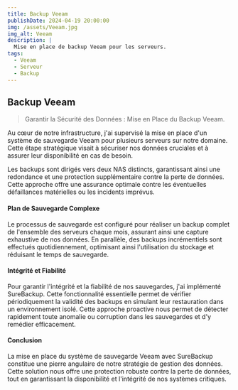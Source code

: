 ```yaml
---
title: Backup Veeam
publishDate: 2024-04-19 20:00:00
img: /assets/Veeam.jpg
img_alt: Veeam
description: |
  Mise en place de backup Veeam pour les serveurs.
tags:
  - Veeam
  - Serveur
  - Backup
---
```


## Backup Veeam

> Garantir la Sécurité des Données : Mise en Place du Backup Veeam.

Au cœur de notre infrastructure, j'ai supervisé la mise en place d'un système de sauvegarde Veeam pour plusieurs serveurs sur notre domaine. Cette étape stratégique visait à sécuriser nos données cruciales et à assurer leur disponibilité en cas de besoin.

Les backups sont dirigés vers deux NAS distincts, garantissant ainsi une redondance et une protection supplémentaire contre la perte de données. Cette approche offre une assurance optimale contre les éventuelles défaillances matérielles ou les incidents imprévus.

#### Plan de Sauvegarde Complexe

Le processus de sauvegarde est configuré pour réaliser un backup complet de l'ensemble des serveurs chaque mois, assurant ainsi une capture exhaustive de nos données. En parallèle, des backups incrémentiels sont effectués quotidiennement, optimisant ainsi l'utilisation du stockage et réduisant le temps de sauvegarde.

#### Intégrité et Fiabilité 

Pour garantir l'intégrité et la fiabilité de nos sauvegardes, j'ai implémenté SureBackup. Cette fonctionnalité essentielle permet de vérifier périodiquement la validité des backups en simulant leur restauration dans un environnement isolé. Cette approche proactive nous permet de détecter rapidement toute anomalie ou corruption dans les sauvegardes et d'y remédier efficacement.

#### Conclusion

La mise en place du système de sauvegarde Veeam avec SureBackup constitue une pierre angulaire de notre stratégie de gestion des données. Cette solution nous offre une protection robuste contre la perte de données, tout en garantissant la disponibilité et l'intégrité de nos systèmes critiques.